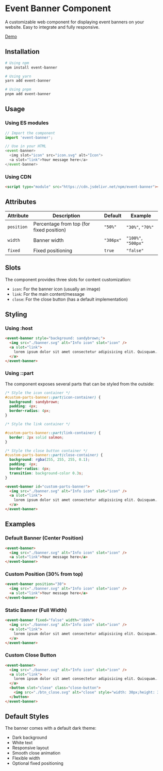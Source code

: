 # Event Banner Component

A customizable web component for displaying event banners on your website. Easy to integrate and fully responsive.

[Demo](https://shield-layer-2024.github.io/event-banner/)

## Installation

```bash
# Using npm
npm install event-banner

# Using yarn
yarn add event-banner

# Using pnpm
pnpm add event-banner
```

## Usage

### Using ES modules

```js
// Import the component
import 'event-banner';

// Use in your HTML
<event-banner>
  <img slot="icon" src="icon.svg" alt="Icon">
  <a slot="link">Your message here</a>
</event-banner>
```

### Using CDN

```html
<script type="module" src="https://cdn.jsdelivr.net/npm/event-banner"></script>
```

## Attributes

| Attribute  | Description                              | Default   | Example             |
| ---------- | ---------------------------------------- | --------- | ------------------- |
| `position` | Percentage from top (for fixed position) | `"50%"`   | `"30%"`, `"70%"`    |
| `width`    | Banner width                             | `"386px"` | `"100%"`, `"500px"` |
| `fixed`    | Fixed positioning                        | `true`    | `"false"`           |

## Slots

The component provides three slots for content customization:

- `icon`: For the banner icon (usually an image)
- `link`: For the main content/message
- `close`: For the close button (has a default implementation)

## Styling

### Using :host
```html
<event-banner style="background: sandybrown;">
  <img src="./banner.svg" alt="Info icon" slot="icon" />
  <a slot="link">
    lorem ipsum dolor sit amet consectetur adipisicing elit. Quisquam...
  </a>
</event-banner>
```

### Using ::part

The component exposes several parts that can be styled from the outside:

```css
/* Style the icon container */
#custom-parts-banner::part(icon-container) {
  background: sandybrown;
  padding: 4px;
  border-radius: 4px;
}

/* Style the link container */

#custom-parts-banner::part(link-container) {
  border: 2px solid salmon;
}

/* Style the close button container */
#custom-parts-banner::part(close-container) {
  background: rgba(255, 255, 255, 0.1);
  padding: 4px;
  border-radius: 4px;
  transition: background-color 0.3s;
}
```

```html
<event-banner id="custom-parts-banner">
  <img src="./banner.svg" alt="Info icon" slot="icon" />
  <a slot="link">
    lorem ipsum dolor sit amet consectetur adipisicing elit. Quisquam...
  </a>
</event-banner>
```

## Examples

### Default Banner (Center Position)

```html
<event-banner>
  <img src="./banner.svg" alt="Info icon" slot="icon" />
  <a slot="link">Your message here</a>
</event-banner>
```

### Custom Position (30% from top)

```html
<event-banner position="30">
  <img src="./banner.svg" alt="Info icon" slot="icon" />
  <a slot="link">Your message here</a>
</event-banner>
```

### Static Banner (Full Width)

```html
<event-banner fixed="false" width="100%">
  <img src="./banner.svg" alt="Info icon" slot="icon" />
  <a slot="link">
    lorem ipsum dolor sit amet consectetur adipisicing elit. Quisquam...
  </a>
</event-banner>
```

### Custom Close Button

```html
<event-banner>
  <img src="./banner.svg" alt="Info icon" slot="icon" />
  <a slot="link">
    lorem ipsum dolor sit amet consectetur adipisicing elit. Quisquam...
  </a>
  <button slot="close" class="close-button">
    <img src="./btn_close.svg" alt="close" style="width: 30px;height: 30px;" />
  </button>
</event-banner>
```

## Default Styles

The banner comes with a default dark theme:

- Dark background
- White text
- Responsive layout
- Smooth close animation
- Flexible width
- Optional fixed positioning
